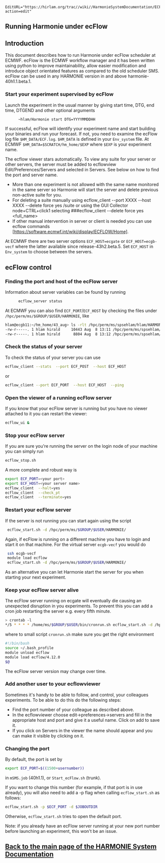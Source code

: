 ```@meta
EditURL="https://hirlam.org/trac//wiki//HarmonieSystemDocumentation/ECFLOW?action=edit"
```


## Running Harmonie under ecFlow

## Introduction

This document describes how to run Harmonie under ecFlow scheduler at ECMWF. ecFlow is the ECMWF workflow manager and it has been written using python to improve maintainability, allow easier modification and introduce object orientated features as compared to the old scheduler SMS. ecFlow can be used in any HARMONIE version in and above harmonie-40h1.1.beta.1.

### Start your experiment supervised by ecFlow
 
Launch the experiment in the usual manner by giving start time, DTG, end time, DTGEND and other optional arguments

```bash
      ~hlam/Harmonie start DTG=YYYYMMDDHH
```

If successful, ecFlow will identify your experiment name and start building your binaries and run your forecast. If not, you need to examine the ecFlow log file `$HM_DATA/ECF.log`. `$HM_DATA` is defined in your `Env_system` file. At ECMWF `$HM_DATA=$SCRATCH/hm_home/$EXP` where `$EXP` is your experiment name.

The ecflow viewer stars automatically. To view any suite for your server or other servers, the server must be added to ecflowview Edit/Preferences/Servers and selected in Servers. See below on how to find the port and server name.

 * More than one experiment is not allowed with the same name monitored in the same server so Harmonie will start the server and delete previous non-active suite for you.
 * For deleting a suite manually using ecflow_client --port XXXX --host XXXX --delete force yes /suite or using the GUI Collector node+CTRL+click1 selecting ###ecflow_client --delete force yes <full_name>
 * If other manual intervention in server or client is needed you can use ecflow commands [https://software.ecmwf.int/wiki/display/ECFLOW/Home].

At ECMWF there are two server options `ECF_HOST=ecgate` or `ECF_HOST=ecgb-vecf` where the latter available since release-43h2.beta.5. Set `ECF_HOST` in `Env_system` to choose between the servers.

## ecFlow control

### Finding the port and host of the ecFlow server

Information about server variables can be found by running

```bash
      ecflow_server status 
```

At ECMWF you can also find `ECF_PORT`/`ECF_HOST` by checking the files under `/hpc/perm/ms/$GROUP/$USER/HARMONIE`, like 

```bash
hlam@ecgb11:~/hm_home/43_aug> ls -rlt /hpc/perm/ms/spsehlam/hlam/HARMONIE/*.ecf.*
-rw-r-----. 1 hlam hirald     10443 Aug  8 13:11 /hpc/perm/ms/spsehlam/hlam/HARMONIE/ecgb-vecf.4531.ecf.log
-rw-r-----. 1 hlam hirald      8804 Aug  8 13:12 /hpc/perm/ms/spsehlam/hlam/HARMONIE/ecgate.4531.ecf.log
```

### Check the status of your server

To check the status of your server you can use

```bash
ecflow_client --stats  --port ECF_POST  --host ECF_HOST
```

or

```bash
ecflow_client --port ECF_PORT  --host ECF_HOST  --ping
```

### Open the viewer of a running ecFlow server

If you know that your ecFlow server is running but you have no viewer attached to it you can restart the viewer:

```bash
ecflow_ui &
```

### Stop your ecFlow server

If you are sure you're running the server on the login node of your machine you can simply run

```bash
ecflow_stop.sh
```

A more complete and robust way is

```bash
export ECF_PORT=<your port>
export ECF_HOST=<your server name>
ecflow_client  --halt=yes
ecflow_client  --check_pt
ecflow_client  --terminate=yes
```


### Restart your ecFlow server

 If the server is not running you can start again using the script

```bash
 ecflow_start.sh -d /hpc/perm/ms/$GROUP/$USER/HARMONIE/
```

 Again, if ecFlow is running on a different machine you have to login and start it on that machine. For the virtual server `ecgb-vecf` you would do

```bash
 ssh ecgb-vecf
 module load ecflow
 ecflow_start.sh -d /hpc/perm/ms/$GROUP/$USER/HARMONIE/
```

As an alternative you can let Harmonie start the server for you when starting your next experiment.

### Keep your ecFlow server alive

The ecFlow server running on ecgate will eventually die causing an unexpected disruption in you experiments. To prevent this you can add a cron job restarting the server e.g. every fifth minute.

```bash
> crontab -l
*/5 * * * * /home/ms/$GROUP/$USER/bin/cronrun.sh ecflow_start.sh -d /hpc/perm/ms/$GROUP/$USER/HARMONIE > ~/ecflow_start.out 2>&1
```

where to small script `cronrun.sh` make sure you get the right environment

```bash
#!/bin/bash
source ~/.bash_profile
module unload ecflow
module load ecflow/4.12.0
$@
```

The ecFlow server version may change over time.

### Add another user to your ecflowviewer

Sometimes it's handy to be able to follow, and control, your colleagues experiments. To be able to do this do the following steps:

 - Find the port number of your colleague as described above.
 - In the ecflowviewer choose edit->preferences->servers and fill in the appropriate host and port and give it a useful name. Click on add to save it.
 - If you click on Servers in the viewer the name should appear and you can make it visible by clicking on it.


### Changing the port

By default, the port is set by 
```bash
export ECF_PORT=$((1500+usernumber))
```
in `mSMS.job` (40h1.1), or `Start_ecFlow.sh` (trunk). 

If you want to change this number (for example, if that port is in use already), you will also need to add a -p flag when calling `ecflow_start.sh` as follows:
```bash
ecflow_start.sh -p $ECF_PORT -d $JOBOUTDIR
```
Otherwise, `ecflow_start.sh` tries to open the default port. 

Note: if you already have an ecFlow server running at your new port number before launching an experiment, this won't be an issue. 

 

[Back to the main page of the HARMONIE System Documentation](../HarmonieSystemDocumentation.md)
----


